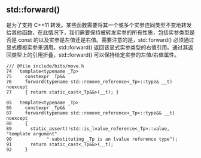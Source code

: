 ## std::forward()
是为了支持 C++11 转发。某些函数需要将其一个或多个实参连同类型不变地转发给其他函数，在此情况下，我们需要保持被转发实参的所有性质，包括实参类型是否是 const 的以及实参是左值还是右值。需要注意的是，std::forward() 必须通过显式模板实参来调用。std::forward() 返回该显式实参类型的右值引用。通过其返回类型上的引用折叠，std::forward() 可以保持给定实参的左值/右值属性。
```
/// @file include/bits/move.h
74   template<typename _Tp>
75     constexpr _Tp&&
76     forward(typename std::remove_reference<_Tp>::type& __t) noexcept
77     { return static_cast<_Tp&&>(__t); }

85   template<typename _Tp>
86     constexpr _Tp&&
87     forward(typename std::remove_reference<_Tp>::type&& __t) noexcept
88     {
89       static_assert(!std::is_lvalue_reference<_Tp>::value, "template argument"
90             " substituting _Tp is an lvalue reference type");
91       return static_cast<_Tp&&>(__t);
92     }
```